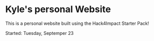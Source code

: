 # Kyle's personal Website
This is a personal website built using the Hack4Impact Starter Pack!

Started: Tuesday, Septemper 23